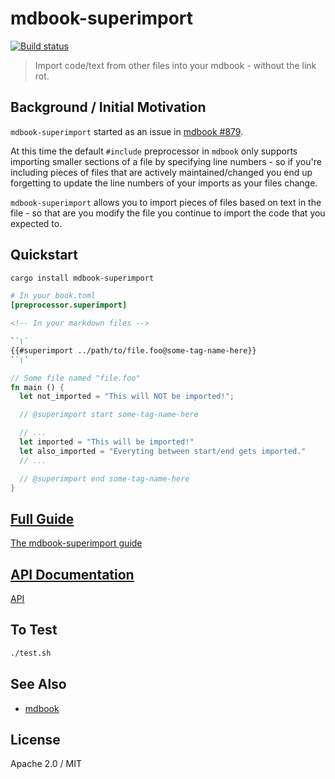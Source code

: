 mdbook-superimport
=====

[![Build status](https://circleci.com/gh/tailwind/mdbook-superimport.svg?style=shield&circle-token=:circle-token)](https://circleci.com/gh/tailwind/mdbook-superimport)

> Import code/text from other files into your mdbook - without the link rot.

## Background / Initial Motivation

`mdbook-superimport` started as an issue in [mdbook #879](https://github.com/rust-lang-nursery/mdBook/issues/879).

At this time the default `#include` preprocessor in `mdbook` only supports importing smaller sections of a file by specifying
line numbers - so if you're including pieces of files that are actively maintained/changed you end up forgetting to update
the line numbers of your imports as your files change.

`mdbook-superimport` allows you to import pieces of files based on text in the file - so that are you modify the file you continue
to import the code that you expected to.

## Quickstart

```sh
cargo install mdbook-superimport
```

```toml
# In your book.toml
[preprocessor.superimport]
```

```md
<!-- In your markdown files -->

``\`
{{#superimport ../path/to/file.foo@some-tag-name-here}}
``\`
```

```rust
// Some file named "file.foo"
fn main () {
  let not_imported = "This will NOT be imported!";

  // @superimport start some-tag-name-here

  // ...
  let imported = "This will be imported!"
  let also_imported = "Everyting between start/end gets imported."
  // ...

  // @superimport end some-tag-name-here
}
```

## [Full Guide](https://tailwind.github.io/mdbook-superimport/)

[The mdbook-superimport guide](https://tailwind.github.io/mdbook-superimport/)

## [API Documentation](https://tailwind.github.io/mdbook-superimport/api/mdbook_superimport)

[API](https://tailwind.github.io/mdbook-superimport/api/mdbook_superimport)

## To Test

```sh
./test.sh
```

## See Also

- [mdbook](https://github.com/rust-lang-nursery/mdBook)

## License

Apache 2.0 / MIT
